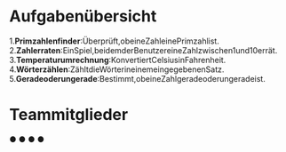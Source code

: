 # Aufgabenübersicht
1.**Primzahlenfinder**:Überprüft,obeineZahleinePrimzahlist.
2.**Zahlerraten**:EinSpiel,beidemderBenutzereineZahlzwischen1und10errät.
3.**Temperaturumrechnung**:KonvertiertCelsiusinFahrenheit.
4.**Wörterzählen**:ZähltdieWörterineinemeingegebenenSatz.
5.**Geradeoderungerade**:Bestimmt,obeineZahlgeradeoderungeradeist.


# Teammitglieder
● 
● 
●
●
